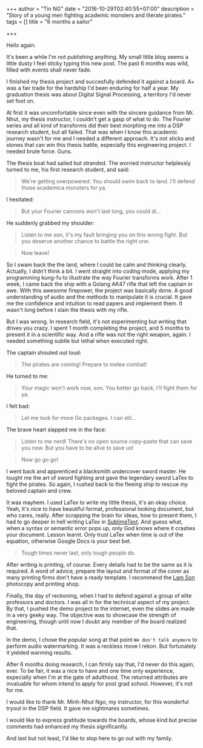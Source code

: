 +++
author = "Tin NG"
date = "2016-10-29T02:40:55+07:00"
description = "Story of a young men fighting academic monsters and literate pirates."
tags = []
title = "6 months a sailor"

+++

Hello again. 

It's been a while I'm not publishing anything. My small little blog seems a little dusty I feel sticky
typing this new post. The past 6 months was wild, filled with events shall never fade. 

I finished my thesis project and succesfully defended it against a board. A+ was a fair trade for the hardship I'd been
enduring for half a year. My graduation thesis was about Digital Signal Processing, a territory I'd never set foot on.

At first it was uncomfortable since even with the sincere guidance from Mr. Nhut, my thesis instructor, I couldn't get a 
gasp of what to do. The Fourier series and all kind of transforms did their best morphing me into a DSP research student, 
but all failed. That was when I know this academic journey wasn't for me and I needed a different approach. It's not 
sticks and stones that can win this thesis battle, especially this engineering project. I needed brute force. Guns. 

The thesis boat had sailed but stranded. The worried instructor helplessly turned to me, his first research student,
and said:

> We're getting overpowered. You should swim back to land. I'll defend those academica monsters for ya.

I hesitated:

> But your Fourier cannons won't last long, you could di...

He suddenly grabbed my shoulder:

> Listen to me son, it's my fault bringing you on this wrong fight. But you deserve another chance to battle the right one. 

> Now leave!

So I swam back the the land, where I could be calm and thinking clearly. Actually, I didn't think a bit. I went straight
into coding mode, applying my programming kung-fu to illustrate the way Fourier transforms work. After 1 week, I came back
the ship with a Golang AK47 rifle that left the captain in awe. 
With this awesome firepower, the project was basically done. A good understanding
of audio and the methods to manipulate it is crucial. It gave me the confidence and intuition to read papers and
implement them. It wasn't long before I slain the thesis with my rifle.

But I was wrong. In research field, it's not experimenting but writing that drives you crazy. I spent 1 month completing
the project, and 5 months to present it in a scientific way. And a rifle was not the right weapon, again. I needed
something subtle but lethal when executed right. 

The captain shouted out loud:

> The pirates are coming! Prepare to melee combat!

He turned to me:

> Your magic won't work now, son. You better go back, I'll fight them for ya.

I felt bad:

> Let me look for more Go packages. I can stil...

The brave heart slapped me in the face:

> Listen to me nerd! There's no open source copy-paste that can save you now. But you have to be alive to save us!

> Now go go go!

I went back and apprenticed a blacksmith undercover sword master. He tought me the art of sword fighting and gave the
legendary sword LaTex to fight the pirates. So again, I rushed back to the fleeing ship to rescue my beloved captain and
crew.

It was mayhem. I used LaTex to write my little thesis, it's 
an okay choice. Yeah, it's nice to have beautiful format, professional looking document, but who cares, really. After
scrapping the brain for ideas, how to present them, I had to go deeper in hell writing LaTex in 
[SublimeText](https://www.sublimetext.com/). And guess what,
when a syntax or semantic error pops up, only God knows where it crashes your document. Lesson learnt. Only trust LaTex
when time is out of the equation, otherwise Google Docs is your best bet.

> Tough times never last, only tough people do.

After writing is printing, of course. Every details had to be the same as it is required. A word of advice, prepare the
layout and format of the cover as many printing firms don't have a ready template. I recommend the 
[Lam Son](http://www.inlamson.com.vn/) photocopy and printing shop.

Finally, the day of reckoning, when I had to defend against a group of elite professors and doctors. I was all in for the
technical aspect of my project. By that, I pushed the demo project to the internet, even the slides are made in a very
geeky way. The objective was to showcase the strength of engineering, though until now I doubt any member of the board 
realized that.

In the demo, I chose the popular song at that point `We don't talk anymore` to perform audio watermarking. It was a
reckless move I rekon. But fortunately it yielded warming results.

After 6 months doing research, I can firmly say that, I'd never do this again, ever. To be fair, it was a nice to have
and one time only experience, expecially when I'm at the gate of adulthood. The returned attributes are invaluable for
whom intend to apply for post grad school. However, it's not for me.

I would like to thank Mr. Minh-Nhut Ngo, my instructor, for this wonderful tryout in the DSP field. It gave me nightmares
sometimes.


I would like to express gratitude towards the boards, whose kind but precise comments had enhanced my thesis significantly.

And last but not least, I'd like to stop here to go out with my family.
